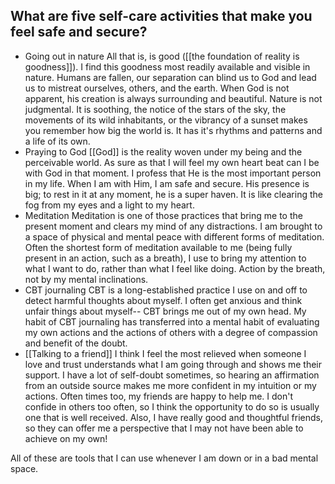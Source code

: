 ## What are five self-care activities that make you feel safe and secure?

- Going out in nature
	All that is, is good ([[the foundation of reality is goodness]]). I find this goodness most readily available and visible in nature. Humans are fallen, our separation can blind us to God and lead us to mistreat ourselves, others, and the earth. When God is not apparent, his creation is always surrounding and beautiful. Nature is not judgmental. It is soothing, the notice of the stars of the sky, the movements of its wild inhabitants, or the vibrancy of a sunset makes you remember how big the world is. It has it's rhythms and patterns and a life of its own.   
- Praying to God
	[[God]] is the reality woven under my being and the perceivable world. As sure as that I will feel my own heart beat can I be with God in that moment. I profess that He is the most important person in my life. When I am with Him, I am safe and secure. His presence is big; to rest in it at any moment, he is a super haven. It is like clearing the fog from my eyes and a light to my heart. 
- Meditation
	Meditation is one of those practices that bring me to the present moment and clears my mind of any distractions. I am brought to a space of physical and mental peace with different forms of meditation. Often the shortest form of meditation available to me (being fully present in an action, such as a breath), I use to bring my attention to what I want to do, rather than what I feel like doing. Action by the breath, not by my mental inclinations.
- CBT journaling
	CBT is a long-established practice I use on and off to detect harmful thoughts about myself. I often get anxious and think unfair things about myself-- CBT brings me out of my own head. My habit of CBT journaling has transferred into a mental habit of evaluating my own actions and the actions of others with a degree of compassion and benefit of the doubt. 
- [[Talking to a friend]]
	I think I feel the most relieved when someone I love and trust understands what I am going through and shows me their support. I have a lot of self-doubt sometimes, so hearing an affirmation from an outside source makes me more confident in my intuition or my actions. Often times too, my friends are happy to help me. I don't confide in others too often, so I think the opportunity to do so is usually one that is well received. Also, I have really good and thoughtful friends, so they can offer me a perspective that I may not have been able to achieve on my own! 

All of these are tools that I can use whenever I am down or in a bad mental space. 